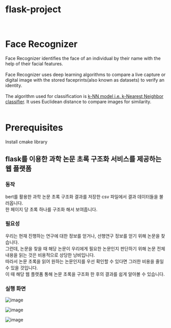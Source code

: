 # flask-project
<br>

# Face Recognizer
Face Recognizer identifies the face of an individual by their name with the help of their facial features. <br><br>
Face Recognizer uses deep learning algorithms to compare a live capture or digital image with the stored faceprints(also known as datasets) to verify an identity.<br><br>
The algorithm used for classification is [k-NN model i.e. k-Nearest Neighbor classifier](https://www.pyimagesearch.com/2016/08/08/k-nn-classifier-for-image-classification/). It uses Euclidean distance to compare images for similarity. <br><br>  

# Prerequisites

Install cmake library


## flask를 이용한 과학 논문 초록 구조화 서비스를 제공하는 웹 플랫폼 

### 동작
bert를 활용한 과학 논문 초록 구조화 결과를 저장한 csv 파일에서 결과 데이터들을 불러옵니다.   
한 페이지 당 초록 하나를 구조화 해서 보여줍니다.
  
    
      
      
### 필요성 
우리는 현재 진행하는 연구에 대한 정보를 얻거나, 선행연구 정보를 얻기 위해 논문을 찾습니다.   
그런데, 논문을 찾을 때 해당 논문이 우리에게 필요한 논문인지 판단하기 위해 논문 전체 내용을 읽는 것은 비용적으로 상당한 낭비입니다.   
따라서 논문 초록을 읽어 원하는 논문인지를 우선 확인할 수 있다면 그러한 비용을 줄일 수 있을 것입니다.    
이 때 해당 웹 플랫폼 통해 논문 초록을 구조화 한 후의 결과를 쉽게 알아볼 수 있습니다.

### 실행 화면
![image](https://user-images.githubusercontent.com/26339800/109657452-dd276200-7ba8-11eb-9898-5729f634758e.png)  

![image](https://user-images.githubusercontent.com/26339800/109657567-fb8d5d80-7ba8-11eb-88d3-67c6799c3765.png)  

![image](https://user-images.githubusercontent.com/26339800/109657642-11028780-7ba9-11eb-8f7d-771c51ee8773.png)  
